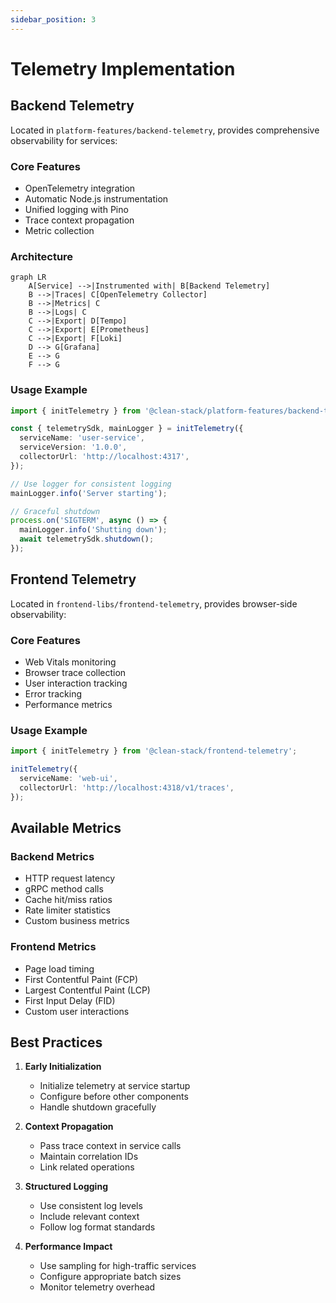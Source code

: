 ```yaml
---
sidebar_position: 3
---
```


# Telemetry Implementation

## Backend Telemetry

Located in `platform-features/backend-telemetry`, provides comprehensive observability for services:

### Core Features

- OpenTelemetry integration
- Automatic Node.js instrumentation
- Unified logging with Pino
- Trace context propagation
- Metric collection

### Architecture

```mermaid
graph LR
    A[Service] -->|Instrumented with| B[Backend Telemetry]
    B -->|Traces| C[OpenTelemetry Collector]
    B -->|Metrics| C
    B -->|Logs| C
    C -->|Export| D[Tempo]
    C -->|Export| E[Prometheus]
    C -->|Export| F[Loki]
    D --> G[Grafana]
    E --> G
    F --> G
```

### Usage Example

```typescript
import { initTelemetry } from '@clean-stack/platform-features/backend-telemetry';

const { telemetrySdk, mainLogger } = initTelemetry({
  serviceName: 'user-service',
  serviceVersion: '1.0.0',
  collectorUrl: 'http://localhost:4317',
});

// Use logger for consistent logging
mainLogger.info('Server starting');

// Graceful shutdown
process.on('SIGTERM', async () => {
  mainLogger.info('Shutting down');
  await telemetrySdk.shutdown();
});
```

## Frontend Telemetry

Located in `frontend-libs/frontend-telemetry`, provides browser-side observability:

### Core Features

- Web Vitals monitoring
- Browser trace collection
- User interaction tracking
- Error tracking
- Performance metrics

### Usage Example

```typescript
import { initTelemetry } from '@clean-stack/frontend-telemetry';

initTelemetry({
  serviceName: 'web-ui',
  collectorUrl: 'http://localhost:4318/v1/traces',
});
```

## Available Metrics

### Backend Metrics

- HTTP request latency
- gRPC method calls
- Cache hit/miss ratios
- Rate limiter statistics
- Custom business metrics

### Frontend Metrics

- Page load timing
- First Contentful Paint (FCP)
- Largest Contentful Paint (LCP)
- First Input Delay (FID)
- Custom user interactions

## Best Practices

1. **Early Initialization**

   - Initialize telemetry at service startup
   - Configure before other components
   - Handle shutdown gracefully

2. **Context Propagation**

   - Pass trace context in service calls
   - Maintain correlation IDs
   - Link related operations

3. **Structured Logging**

   - Use consistent log levels
   - Include relevant context
   - Follow log format standards

4. **Performance Impact**
   - Use sampling for high-traffic services
   - Configure appropriate batch sizes
   - Monitor telemetry overhead
